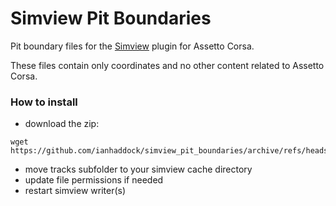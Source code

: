# Simview Pit Boundaries
Pit boundary files for the [Simview][1] plugin for Assetto Corsa.

These files contain only coordinates and no other content related to Assetto Corsa.

### How to install

* download the zip: 
```
wget https://github.com/ianhaddock/simview_pit_boundaries/archive/refs/heads/main.zip 
```
* move tracks subfolder to your simview cache directory
* update file permissions if needed
* restart simview writer(s)

[1]:https://www.racedepartment.com/downloads/simview.35249/
